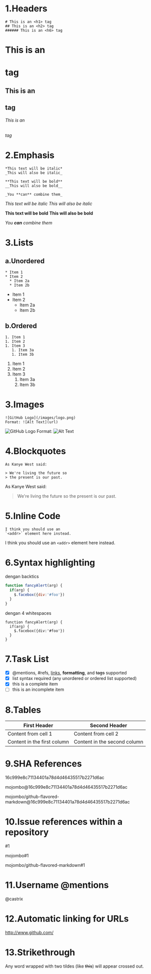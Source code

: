 # 1.Headers

```
# This is an <h1> tag
## This is an <h2> tag
###### This is an <h6> tag
```
# This is an <h1> tag
## This is an <h2> tag
###### This is an <h6> tag

# 2.Emphasis
```
*This text will be italic*
_This will also be italic_

**This text will be bold**
__This will also be bold__

_You **can** combine them_
```
*This text will be italic*
_This will also be italic_

**This text will be bold**
__This will also be bold__

_You **can** combine them_


# 3.Lists
## a.Unordered
```
* Item 1
* Item 2
  * Item 2a
  * Item 2b
```
* Item 1
* Item 2
  * Item 2a
  * Item 2b

## b.Ordered
```
1. Item 1
1. Item 2
1. Item 3
   1. Item 3a
   1. Item 3b
```
1. Item 1
1. Item 2
1. Item 3
   1. Item 3a
   1. Item 3b

# 3.Images
```
![GitHub Logo](/images/logo.png)
Format: ![Alt Text](url)
```
![GitHub Logo](/images/logo.png)
Format: ![Alt Text](url)

# 4.Blockquotes
```
As Kanye West said:

> We're living the future so
> the present is our past.
```
As Kanye West said:

> We're living the future so
> the present is our past.

# 5.Inline Code

```
I think you should use an
`<addr>` element here instead.
```
I think you should use an
`<addr>` element here instead.

# 6.Syntax highlighting

dengan backtics
```javascript
function fancyAlert(arg) {
  if(arg) {
    $.facebox({div:'#foo'})
  }
}
```

dengan 4 whitespaces

    function fancyAlert(arg) {
      if(arg) {
        $.facebox({div:'#foo'})
      }
    }

# 7.Task List
- [x] @mentions, #refs, [links](), **formatting**, and <del>tags</del> supported
- [x] list syntax required (any unordered or ordered list supported)
- [x] this is a complete item
- [ ] this is an incomplete item

# 8.Tables
First Header | Second Header
------------ | -------------
Content from cell 1 | Content from cell 2
Content in the first column | Content in the second column

# 9.SHA References

16c999e8c71134401a78d4d46435517b2271d6ac

mojombo@16c999e8c71134401a78d4d46435517b2271d6ac

mojombo/github-flavored-markdown@16c999e8c71134401a78d4d46435517b2271d6ac

# 10.Issue references within a repository

#1

mojombo#1

mojombo/github-flavored-markdown#1

# 11.Username @mentions
@castrix

# 12.Automatic linking for URLs
http://www.github.com/

# 13.Strikethrough
Any word wrapped with two tildes (like ~~this~~) will appear crossed out.